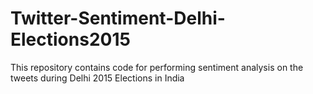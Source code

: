 # Twitter-Sentiment-Delhi-Elections2015
This repository contains code for performing sentiment analysis on the tweets during Delhi 2015 Elections in India
